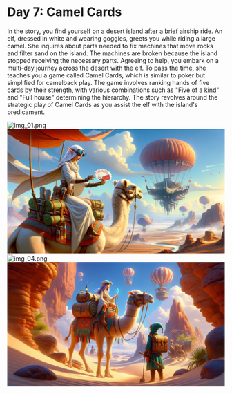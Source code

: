 # Day 7: Camel Cards

In the story, you find yourself on a desert island after a brief airship ride. An elf, dressed in white and wearing
goggles, greets you while riding a large camel. She inquires about parts needed to fix machines that move rocks and
filter sand on the island. The machines are broken because the island stopped receiving the necessary parts. Agreeing to
help, you embark on a multi-day journey across the desert with the elf. To pass the time, she teaches you a game called
Camel Cards, which is similar to poker but simplified for camelback play. The game involves ranking hands of five cards
by their strength, with various combinations such as "Five of a kind" and "Full house" determining the hierarchy. The
story revolves around the strategic play of Camel Cards as you assist the elf with the island's predicament.

![img_01.png](img_01.png)
![img_03.png](img_03.png)
![img_04.png](img_04.png)
![img_05.png](img_05.png)